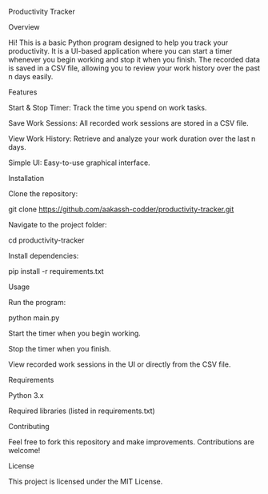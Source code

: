 Productivity Tracker

Overview

Hi! This is a basic Python program designed to help you track your productivity. It is a UI-based application where you can start a timer whenever you begin working and stop it when you finish. The recorded data is saved in a CSV file, allowing you to review your work history over the past n days easily.

Features

Start & Stop Timer: Track the time you spend on work tasks.

Save Work Sessions: All recorded work sessions are stored in a CSV file.

View Work History: Retrieve and analyze your work duration over the last n days.

Simple UI: Easy-to-use graphical interface.

Installation

Clone the repository:

git clone https://github.com/aakassh-codder/productivity-tracker.git

Navigate to the project folder:

cd productivity-tracker

Install dependencies:

pip install -r requirements.txt

Usage

Run the program:

python main.py

Start the timer when you begin working.

Stop the timer when you finish.

View recorded work sessions in the UI or directly from the CSV file.

Requirements

Python 3.x

Required libraries (listed in requirements.txt)

Contributing

Feel free to fork this repository and make improvements. Contributions are welcome!

License

This project is licensed under the MIT License.
